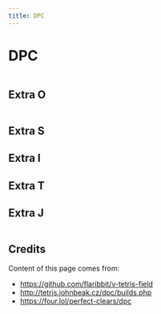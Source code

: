 ```yaml
---
title: DPC
---
```


# DPC

<div class="setups-container">

## Extra O

<TDPC name="KURUMA" v-bind="extra_O.O2J" />
<TDPC name="TSD DPC" v-bind="extra_O.J2O" />
<TDPC name="TKI SHIFTED" v-bind="extra_O.TKISHIFT" />
<TDPC name="ALBY" v-bind="extra_O.ALBY" />
<TDPC name="1-TILE FALLBACK" v-bind="extra_O.FALLBACK" />
<TDPC name="TS&TET" v-bind="extra_O.TSTET" />
<TDPC name="2L PC into 7th" v-bind="extra_O.TWOL" />

## Extra S

<TDPC name="KURUMA" v-bind="extra_S.O2S" />
<TDPC name="HOLD O" v-bind="extra_S.HOLDO" />
<TDPC name="ELEPHANT SHIFTED" v-bind="extra_S.ELPTSHIFTED" />
<TDPC name="LIME" v-bind="extra_S.S2O" />

## Extra I

<TDPC name="TKI DPC" v-bind="extra_I.I2L2O" />
<TDPC name="BUTTER" v-bind="extra_I.BUTTER" />
<TDPC name="DECENT VARIANT" v-bind="extra_I.DECENT" />
<TDPC name="BIG L" v-bind="extra_I.BIGL" />

## Extra T

<TDPC name="MKO" v-bind="extra_T.MKO" />
<TDPC name="UPSIDEDOWN SPC" v-bind="extra_T.UPSIDEDOWN" />
<TDPC name="FULL COVER" v-bind="extra_T.ALL" />
<TDPC name="ELEPHANT" v-bind="extra_T.ELEPHANT" />

## Extra J

<TDPC name="OJ and ZS" v-bind="extra_J.OJZS" />
<TDPC name="OJ and SZ" v-bind="extra_J.OJSZ" />
<TDPC name="JO" v-bind="extra_J.JO" />

</div>

## Credits

Content of this page comes from:

- https://github.com/flaribbit/v-tetris-field
- http://tetris.johnbeak.cz/dpc/builds.php
- https://four.lol/perfect-clears/dpc

<!-- end -->

<script setup>
import TDPC from "../src/TDPC.vue";
import { extra_O, extra_T, extra_S, extra_Z, extra_I, extra_J, extra_L } from "../src/data";
</script>

<style>

.fumen-item {
  width: 180px;
}
.setups-container {
    display: flex;
    flex-wrap: wrap;
}
.setups-container h2 {
    width: 100%;
}
</style>
